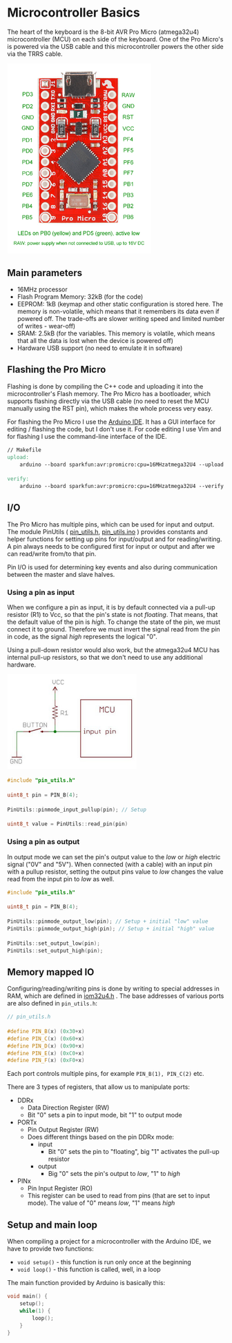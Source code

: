 # Microcontroller Basics

The heart of the keyboard is the 8-bit AVR Pro Micro (atmega32u4) microcontroller (MCU) on each side of the keyboard. One of the Pro Micro's is powered via the USB cable and this microcontroller powers the other side via the TRRS cable.

<img src="atmega32u4.png" alt="Pri Micro" style="zoom: 67%;" />

## Main parameters

* 16MHz processor
* Flash Program Memory: 32kB (for the code)
* EEPROM: 1kB (keymap and other static configuration is stored here. The memory is non-volatile, which means that it remembers its data even if powered off. The trade-offs are slower writing speed and limited number of writes - wear-off)
* SRAM: 2.5kB (for the variables. This memory is volatile, which means that all the data is lost when the device is powered off)
* Hardware USB support (no need to emulate it in software)

## Flashing the Pro Micro

Flashing is done by compiling the C++ code and uploading it into the microcontroller's Flash memory. The Pro Micro has a bootloader, which supports flashing directly via the USB cable (no need to reset the MCU manually using the RST pin), which makes the whole process very easy.

For flashing the Pro Micro I use the [Arduino IDE](https://www.arduino.cc/en/software). It has a GUI interface for editing / flashing the code, but I don't use it. For code editing I use Vim and for flashing I use the command-line interface of the IDE.

```makefile
// Makefile
upload:
	arduino --board sparkfun:avr:promicro:cpu=16MHzatmega32U4 --upload dalsik.ino --verbose --port /dev/ttyACM0

verify:
	arduino --board sparkfun:avr:promicro:cpu=16MHzatmega32U4 --verify dalsik.ino --verbose --port /dev/ttyACM0
```



## I/O

The Pro Micro has multiple pins, which can be used for input and output. The module PinUtils ( [pin_utils.h](https://github.com/DavsX/dalsik/blob/master/pin_utils.h),  [pin_utils.ino](https://github.com/DavsX/dalsik/blob/master/pin_utils.ino) ) provides constants and helper functions for setting up pins for input/output and for reading/writing. A pin always needs to be configured first for input or output and after we can read/write from/to that pin.

Pin I/O is used for determining key events and also during communication between the master and slave halves.

### Using a pin as input

When we configure a pin as input, it is by default connected via a pull-up resistor (R1) to Vcc, so that the pin's state is not _floating_. That means, that the default value of the pin is _high_. To change the state of the pin, we must connect it to ground. Therefore we must invert the signal read from the pin in code, as the signal _high_ represents the logical "0".

Using a pull-down resistor would also work, but the atmega32u4 MCU has internal pull-up resistors, so that we don't need to use any additional hardware.

<img src="pull_up_resistor.jpg" alt="pull_up_resistor" style="zoom:50%;" />

```c++
#include "pin_utils.h"

uint8_t pin = PIN_B(4);

PinUtils::pinmode_input_pullup(pin); // Setup

uint8_t value = PinUtils::read_pin(pin)
```



### Using a pin as output

In output mode we can set the pin's output value to the _low_ or _high_ electric signal ("0V" and "5V"). When connected (with a cable) with an input pin with a pullup resistor, setting the output pins value to _low_ changes the value read from the input pin to _low_ as well.

```c++
#include "pin_utils.h"

uint8_t pin = PIN_B(4);

PinUtils::pinmode_output_low(pin); // Setup + initial "low" value
PinUtils::pinmode_output_high(pin); // Setup + initial "high" value

PinUtils::set_output_low(pin);
PinUtils::set_output_high(pin);
```

## Memory mapped IO

Configuring/reading/writing pins is done by writing to special addresses in RAM, which are defined in [iom32u4.h](https://github.com/vancegroup-mirrors/avr-libc/blob/master/avr-libc/include/avr/iom32u4.h) . The base addresses of various ports are also defined in `pin_utils.h`:

```c++
// pin_utils.h

#define PIN_B(x) (0x30+x)
#define PIN_C(x) (0x60+x)
#define PIN_D(x) (0x90+x)
#define PIN_E(x) (0xC0+x)
#define PIN_F(x) (0xF0+x)
```

Each port controls multiple pins, for example `PIN_B(1), PIN_C(2)` etc.

There are 3 types of registers, that allow us to manipulate ports:

* DDRx
  * Data Direction Register (RW)
  * Bit "0" sets a pin to input mode, bit "1" to output mode
* PORTx
  * Pin Output Register (RW)
  * Does different things based on the pin DDRx mode:
    * input
      * Bit "0" sets the pin to "floating", big "1" activates the pull-up resistor
    * output
      * Big "0" sets the pin's output to _low_, "1" to _high_
* PINx
  * Pin Input Register (RO)
  * This register can be used to read from pins (that are set to input mode). The value of "0" means _low_, "1" means _high_

## Setup and main loop

When compiling a project for a microcontroller with the Arduino IDE, we have to provide two functions:

* `void setup()` - this function is run only once at the beginning
* `void loop()` - this function is called, well, in a loop

The main function provided by Arduino is basically this:

```c++
void main() {
    setup();
    while(1) {
        loop();
    }
}
```

